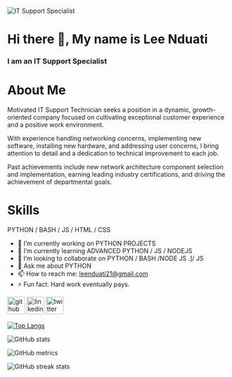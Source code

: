 ![IT Support Specialist](https://cdn.pixabay.com/photo/2017/08/05/12/58/computer-2583383_960_720.jpg)

# Hi there 👋, My name is Lee Nduati
### I am an IT Support Specialist

# About Me
Motivated IT Support Technician seeks a position in a dynamic, growth-oriented company focused on cultivating exceptional customer experience and a positive work environment. 

With experience handling networking concerns, implementing new software, installing new hardware, and addressing user concerns, I bring attention to detail and a dedication to technical improvement to each job. 

Past achievements include new network architecture component selection and implementation, earning leading industry certifications, and driving the achievement of departmental goals.

# Skills

PYTHON / BASH / JS / HTML / CSS

- 🔭 I’m currently working on PYTHON PROJECTS 
- 🌱 I’m currently learning ADVANCED PYTHON / JS / NODEJS 
- 👯 I’m looking to collaborate on PYTHON / BASH /NODE JS .]/ JS
- 💬 Ask me about PYTHON 
- 📫 How to reach me: leenduati21@gmail.com 
- ⚡ Fun fact: Hard work eventually pays. 


[<img src='https://cdn.jsdelivr.net/npm/simple-icons@3.0.1/icons/github.svg' alt='github' height='40'>](https://github.com/leenduati)  [<img src='https://cdn.jsdelivr.net/npm/simple-icons@3.0.1/icons/linkedin.svg' alt='linkedin' height='40'>](https://www.linkedin.com/in/leenduati/)  [<img src='https://cdn.jsdelivr.net/npm/simple-icons@3.0.1/icons/twitter.svg' alt='twitter' height='40'>](https://twitter.com/@leenduati)  

[![Top Langs](https://github-readme-stats.vercel.app/api/top-langs/?username=leenduati)](https://github.com/anuraghazra/github-readme-stats)

![GitHub stats](https://github-readme-stats.vercel.app/api?username=leenduati&show_icons=true)  

![GitHub metrics](https://metrics.lecoq.io/leenduati)  

![GitHub streak stats](https://github-readme-streak-stats.herokuapp.com/?user=leenduati)  

